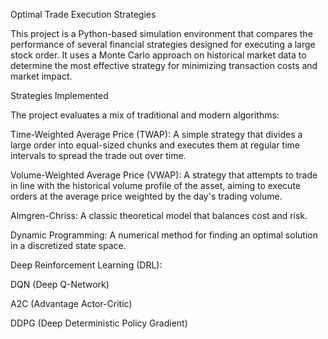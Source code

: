 Optimal Trade Execution Strategies

This project is a Python-based simulation environment that compares the performance of several financial strategies designed for executing a large stock order. It uses a Monte Carlo approach on historical market data to determine the most effective strategy for minimizing transaction costs and market impact.

Strategies Implemented

The project evaluates a mix of traditional and modern algorithms:

Time-Weighted Average Price (TWAP): A simple strategy that divides a large order into equal-sized chunks and executes them at regular time intervals to spread the trade out over time.

Volume-Weighted Average Price (VWAP): A strategy that attempts to trade in line with the historical volume profile of the asset, aiming to execute orders at the average price weighted by the day's trading volume.

Almgren-Chriss: A classic theoretical model that balances cost and risk.

Dynamic Programming: A numerical method for finding an optimal solution in a discretized state space.

Deep Reinforcement Learning (DRL):

DQN (Deep Q-Network)

A2C (Advantage Actor-Critic)

DDPG (Deep Deterministic Policy Gradient)
